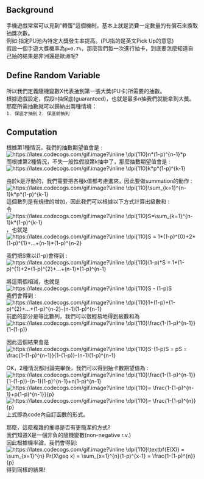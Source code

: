 ## Background ##
手機遊戲常常可以見到"轉蛋"這個機制，基本上就是消費一定數量的有償石來換取抽獎次數。  
例如:指定PU池內特定大獎發生率提高。(PU指的是英文Pick Up的意思)  
假設一個手遊大獎機率為`p=0.7%`，那麼我們每一次進行抽卡，到底要怎麼知道自己抽的結果是非洲還是歐洲呢?  
  
## Define Random Variable ##
所以我們定義隨機變數X代表抽到第一張大獎(PU卡)所需要的抽數。  
根據遊戲設定，假設n抽保底(guaranteed)，也就是最多n抽我們就能拿到大獎。  
那麼所需抽數就可以歸納出兩種情境：  
`1. 保底才抽到`
`2. 保底前抽到`  

## Computation ##
根據第1種情況，我們的抽數期望值會是 : <img src="https://latex.codecogs.com/gif.image?\inline&space;\dpi{110}n*(1-p)^{n-1}*1" title="https://latex.codecogs.com/gif.image?\inline \dpi{110}n*(1-p)^{n-1}*p" />  
而根據第2種情況，不失一般性假設第k抽中了，那麼抽數期望值會是 : <img src="https://latex.codecogs.com/gif.image?\inline&space;\dpi{110}k*p*(1-p)^{k-1}" title="https://latex.codecogs.com/gif.image?\inline \dpi{110}k*p*(1-p)^{k-1}" />  
  
由於k是浮動的，我們需要把各種k值都考慮進來，因此要做summation的動作 : <img src="https://latex.codecogs.com/gif.image?\inline&space;\dpi{110}\sum_{k=1}^{n-1}k*p*(1-p)^{k-1}" title="https://latex.codecogs.com/gif.image?\inline \dpi{110}\sum_{k=1}^{n-1}k*p*(1-p)^{k-1}" />  
這個數列是有規律的增加，因此我們可以根據以下方式計算出級數和 :  
令<img src="https://latex.codecogs.com/gif.image?\inline&space;\dpi{110}S=\sum_{k=1}^{n-1}k*(1-p)^{k-1}" title="https://latex.codecogs.com/gif.image?\inline \dpi{110}S=\sum_{k=1}^{n-1}k*(1-p)^{k-1}" />，也就是  <img src="https://latex.codecogs.com/gif.image?\inline&space;\dpi{110}S&space;=&space;1*(1-p)^{0}&plus;2*(1-p)^{1}&plus;...&plus;(n-1)*(1-p)^{n-2}" title="https://latex.codecogs.com/gif.image?\inline \dpi{110}S = 1*(1-p)^{0}+2*(1-p)^{1}+...+(n-1)*(1-p)^{n-2}" />  
  
我們把S乘以(1-p)會得到 : <img src="https://latex.codecogs.com/gif.image?\inline&space;\dpi{110}(1-p)S&space;=&space;1*(1-p)^{1}&plus;2*(1-p)^{2}&plus;...&plus;(n-1)*(1-p)^{n-1}" title="https://latex.codecogs.com/gif.image?\inline \dpi{110}(1-p)*S = 1*(1-p)^{1}+2*(1-p)^{2}+...+(n-1)*(1-p)^{n-1}" />  
  
將這兩個相減，也就是 <img src="https://latex.codecogs.com/gif.image?\inline&space;\dpi{110}S&space;-&space;(1-p)S" title="https://latex.codecogs.com/gif.image?\inline \dpi{110}S - (1-p)S" />  
我們會得到 : <img src="https://latex.codecogs.com/gif.image?\inline&space;\dpi{110}1&plus;(1-p)&plus;(1-p)^{2}&plus;...&plus;(1-p)^{n-2}-(n-1)(1-p)^{n-1}" title="https://latex.codecogs.com/gif.image?\inline \dpi{110}1+(1-p)+(1-p)^{2}+...+(1-p)^{n-2}-(n-1)(1-p)^{n-1}" />  
前面的部分是等比數列，我們可以很輕易地得到級數和為 <img src="https://latex.codecogs.com/gif.image?\inline&space;\dpi{110}\frac{1-(1-p)^{n-1}}{1-(1-p)}" title="https://latex.codecogs.com/gif.image?\inline \dpi{110}\frac{1-(1-p)^{n-1}}{1-(1-p)}" />  
  
因此這個結果會是 <img src="https://latex.codecogs.com/gif.image?\inline&space;\dpi{110}S-(1-p)S&space;=&space;pS&space;=&space;\frac{1-(1-p)^{n-1}}{1-(1-p)}-(n-1)(1-p)^{n-1}" title="https://latex.codecogs.com/gif.image?\inline \dpi{110}S-(1-p)S = pS = \frac{1-(1-p)^{n-1}}{1-(1-p)}-(n-1)(1-p)^{n-1}" />  
  
OK，2種情況都討論完畢後，我們可以得到抽卡數期望值為 :  
<img src="https://latex.codecogs.com/gif.image?\inline&space;\dpi{110}\frac{1-(1-p)^{n-1}}{1-(1-p)}-(n-1)(1-p)^{n-1}&plus;n(1-p)^{n-1}" title="https://latex.codecogs.com/gif.image?\inline \dpi{110}\frac{1-(1-p)^{n-1}}{1-(1-p)}-(n-1)(1-p)^{n-1}+n(1-p)^{n-1}" />  
<img src="https://latex.codecogs.com/gif.image?\inline&space;\dpi{110}=&space;\frac{1-(1-p)^{n-1}&plus;p(1-p)^{n-1}}{p}" title="https://latex.codecogs.com/gif.image?\inline \dpi{110}= \frac{1-(1-p)^{n-1}+p(1-p)^{n-1}}{p}" />  
<img src="https://latex.codecogs.com/gif.image?\inline&space;\dpi{110}=&space;\frac{1-(1-p)^{n}}{p}" title="https://latex.codecogs.com/gif.image?\inline \dpi{110}= \frac{1-(1-p)^{n}}{p}" />  
上式即為code內自訂函數的形式。
  
那麼，這麼複雜的推導是否有更簡潔的方式?  
我們知道X是一個非負的隨機變數(non-negative r.v.)  
因此根據機率論，我們會得到:    
<img src="https://latex.codecogs.com/gif.image?\inline&space;\dpi{110}\textbf{E(X)}&space;=&space;\sum_{x=1}^{n}&space;Pr(X\geq&space;x)&space;=&space;\sum_{x=1}^{n}(1-p)^{x-1}&space;=&space;\frac{1-(1-p)^{n}}{p}" title="https://latex.codecogs.com/gif.image?\inline \dpi{110}\textbf{E(X)} = \sum_{x=1}^{n} Pr(X\geq x) = \sum_{x=1}^{n}(1-p)^{x-1} = \frac{1-(1-p)^{n}}{p}" />  
得到同樣的結果! 

